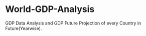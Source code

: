 # World-GDP-Analysis
GDP Data Analysis and GDP Future Projection of every Country in Future(Yearwise).
